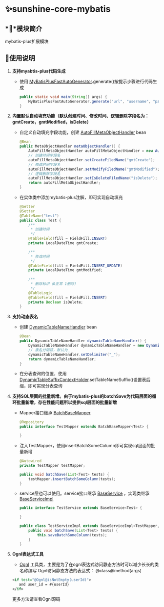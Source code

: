 # ✨sunshine-core-mybatis

## *💎*模块简介

mybatis-plus扩展模块

## 💫使用说明

1. **支持myabtis-plus代码生成**

   - 使用 [MyBatisPlusFastAutoGenerator](src%2Fmain%2Fjava%2Forg%2Fsunshine%2Fcore%2Fmp%2Futil%2FMyBatisPlusFastAutoGenerator.java).generate()按提示步骤进行代码生成

     ```java
     public static void main(String[] args) {
         MyBatisPlusFastAutoGenerator.generate("url", "username", "password");
     }
     ```

2. **内置默认自动填充功能（默认创建时间、修改时间、逻辑删除字段名为：gmtCreate，gmtModified，isDelete）**

   - 自定义自动填充字段功能，创建 [AutoFillMetaObjectHandler](src%2Fmain%2Fjava%2Forg%2Fsunshine%2Fcore%2Fmp%2Fhandler%2FAutoFillMetaObjectHandler.java) bean

     ```java
     @Bean
     public MetaObjectHandler metaObjectHandler() {
         AutoFillMetaObjectHandler autoFillMetaObjectHandler = new AutoFillMetaObjectHandler();
         // 创建时间字段名
         autoFillMetaObjectHandler.setCreateFiledName("gmtCreate");
         // 修改时间字段名
         autoFillMetaObjectHandler.setModifyFiledName("gmtModified");
         // 逻辑删除字段名
         autoFillMetaObjectHandler.setIsDeleteFiledName("isDelete");
         return autoFillMetaObjectHandler;
     }
     ```

   - 在实体类中添加mybatis-plus注解，即可实现自动填充

     ```java
     @Getter
     @Setter
     @TableName("test")
     public class Test {
         /**
          * 创建时间
          */
         @TableField(fill = FieldFill.INSERT)
         private LocalDateTime gmtCreate;
     
         /**
          * 修改时间
          */
         @TableField(fill = FieldFill.INSERT_UPDATE)
         private LocalDateTime gmtModified;
         
         /**
          * 删除标识（0正常 1删除）
          */
         @TableLogic
         @TableField(fill = FieldFill.INSERT)
         private Boolean isDelete;
     }
     ```

3. **支持动态表名**

   - 创建 [DynamicTableNameHandler](src%2Fmain%2Fjava%2Forg%2Fsunshine%2Fcore%2Fmp%2Fextension%2Fplugin%2FDynamicTableNameHandler.java) bean

     ```java
     @Bean
     public DynamicTableNameHandler dynamicTableNameHandler() {
         DynamicTableNameHandler dynamicTableNameHandler = new DynamicTableNameHandler();
         // 表名分隔符，默认为_
         dynamicTableNameHandler.setDelimiter("_");
         return dynamicTableNameHandler;
     }
     ```

   - 在分表查询的位置，使用 [DynamicTableSuffixContextHolder](src%2Fmain%2Fjava%2Forg%2Fsunshine%2Fcore%2Fmp%2Fextension%2Fplugin%2FDynamicTableSuffixContextHolder.java).setTableNameSuffix()设置表后缀，即可实现分表查询

4. **支持SQL层面的批量新增。由于mybatis-plus的batchSave为代码层面的循环批量新增，存在性能问题所以提供sql层面的批量新增**

   - Mapper接口继承 [BatchBaseMapper](src%2Fmain%2Fjava%2Forg%2Fsunshine%2Fcore%2Fmp%2Fmapper%2FBatchBaseMapper.java)

     ```java
     @Repository
     public interface TestMapper extends BatchBaseMapper<Test> {
     
     }
     ```

   - 注入TestMapper，使用insertBatchSomeColumn即可实现sql层面的批量新增

     ```java
     @Autowired
     private TestMapper testMapper;
     
     public void batchSave(List<Test> tests) {
         testMapper.insertBatchSomeColumn(tests);
     }
     ```

   - service层也可以使用。service接口继承 [BaseService](src%2Fmain%2Fjava%2Forg%2Fsunshine%2Fcore%2Fmp%2Fservice%2FBaseService.java) ，实现类继承 [BaseServiceImpl](src%2Fmain%2Fjava%2Forg%2Fsunshine%2Fcore%2Fmp%2Fservice%2Fimpl%2FBaseServiceImpl.java) 

     ```java
     public interface TestService extends BaseService<Test> {
         
     }
     ```

     ```java
     public class TestServiceImpl extends BaseServiceImpl<TestMapper, Test> implements TestService {
         public void batchSave(List<Test> tests) {
             this.saveBatchSomeColumn(tests);
         }
     }
     ```

5. **Ognl表达式工具**

   -  [Ognl](src%2Fmain%2Fjava%2FOgnl.java) 工具类，主要是为了在ognl表达式访问静态方法时可以减少长长的类名称编写 Ognl访问静态方法的表达式： @class@method(args)

     ```xml
     <if test="@Ognl@isNotEmpty(userId)">
     	and user_id = #{userId}
     </if>
     ```

     更多方法请查看Ognl源码

